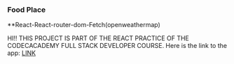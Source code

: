 ### Food Place

**React-React-router-dom-Fetch(openweathermap)

HI!! THIS PROJECT IS PART OF THE REACT PRACTICE OF THE CODECACADEMY FULL STACK DEVELOPER COURSE.
Here is the link to the app: [LINK](https://ravenius.netlify.app)
